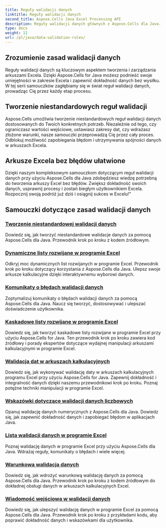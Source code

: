 ```yaml
---
title: Reguły walidacji danych
linktitle: Reguły walidacji danych
second_title: Aspose.Cells Java Excel Processing API
description: Reguły walidacji danych głównych z Aspose.Cells dla Java. Twórz arkusze Excela bez błędów. Przeglądaj kompleksowe samouczki już teraz!
type: docs
weight: 11
url: /pl/java/data-validation-rules/
---
```


## Zrozumienie zasad walidacji danych
Reguły walidacji danych są kluczowym aspektem tworzenia i zarządzania arkuszami Excela. Dzięki Aspose.Cells for Java możesz podnieść swoje umiejętności w zakresie Excela i zapewnić dokładność danych bez wysiłku. W tej serii samouczków zagłębiamy się w świat reguł walidacji danych, prowadząc Cię przez każdy etap procesu.

## Tworzenie niestandardowych reguł walidacji
Aspose.Cells umożliwia tworzenie niestandardowych reguł walidacji danych dostosowanych do Twoich konkretnych potrzeb. Niezależnie od tego, czy ograniczasz wartości wejściowe, ustawiasz zakresy dat, czy wdrażasz złożone warunki, nasze samouczki przeprowadzą Cię przez cały proces. Odblokuj możliwość zapobiegania błędom i utrzymywania spójności danych w arkuszach Excela.

## Arkusze Excela bez błędów ułatwione
Dzięki naszym kompleksowym samouczkom dotyczącym reguł walidacji danych przy użyciu Aspose.Cells dla Java zdobędziesz wiedzę potrzebną do tworzenia arkuszy Excel bez błędów. Zwiększ dokładność swoich danych, usprawnij procesy i zostań biegłym użytkownikiem Excela. Rozpocznij swoją podróż już dziś i osiągnij sukces w Excelu!"

## Samouczki dotyczące zasad walidacji danych
### [Tworzenie niestandardowej walidacji danych](./creating-custom-data-validation/)
Dowiedz się, jak tworzyć niestandardowe walidacje danych za pomocą Aspose.Cells dla Java. Przewodnik krok po kroku z kodem źródłowym.
### [Dynamiczne listy rozwijane w programie Excel](./dynamic-dropdown-lists-in-excel/)
Odkryj moc dynamicznych list rozwijanych w programie Excel. Przewodnik krok po kroku dotyczący korzystania z Aspose.Cells dla Java. Ulepsz swoje arkusze kalkulacyjne dzięki interaktywnemu wyborowi danych.
### [Komunikaty o błędach walidacji danych](./data-validation-error-messages/)
Zoptymalizuj komunikaty o błędach walidacji danych za pomocą Aspose.Cells dla Java. Naucz się tworzyć, dostosowywać i ulepszać doświadczenie użytkownika.
### [Kaskadowe listy rozwijane w programie Excel](./cascading-dropdowns-in-excel/)
Dowiedz się, jak tworzyć kaskadowe listy rozwijane w programie Excel przy użyciu Aspose.Cells for Java. Ten przewodnik krok po kroku zawiera kod źródłowy i porady ekspertów dotyczące wydajnej manipulacji arkuszami kalkulacyjnymi w programie Excel.
### [Walidacja dat w arkuszach kalkulacyjnych](./date-validation-in-spreadsheets/)
Dowiedz się, jak wykonywać walidację daty w arkuszach kalkulacyjnych programu Excel przy użyciu Aspose.Cells for Java. Zapewnij dokładność i integralność danych dzięki naszemu przewodnikowi krok po kroku. Poznaj potężne techniki manipulacji w programie Excel.
### [Wskazówki dotyczące walidacji danych liczbowych](./numeric-data-validation-tips/)
Opanuj walidację danych numerycznych z Aspose.Cells dla Java. Dowiedz się, jak zapewnić dokładność danych i zapobiegać błędom w aplikacjach Java.
### [Lista walidacji danych w programie Excel](./list-data-validation-in-excel/)
Poznaj walidację danych w programie Excel przy użyciu Aspose.Cells dla Java. Wdrażaj reguły, komunikaty o błędach i wiele więcej.
### [Warunkowa walidacja danych](./conditional-data-validation/)
Dowiedz się, jak wdrożyć warunkową walidację danych za pomocą Aspose.Cells dla Java. Przewodnik krok po kroku z kodem źródłowym do dokładnej obsługi danych w arkuszach kalkulacyjnych Excel.
### [Wiadomość wejściowa w walidacji danych](./input-message-in-data-validation/)
Dowiedz się, jak ulepszyć walidację danych w programie Excel za pomocą Aspose.Cells dla Java. Przewodnik krok po kroku z przykładami kodu, aby poprawić dokładność danych i wskazówkami dla użytkownika.